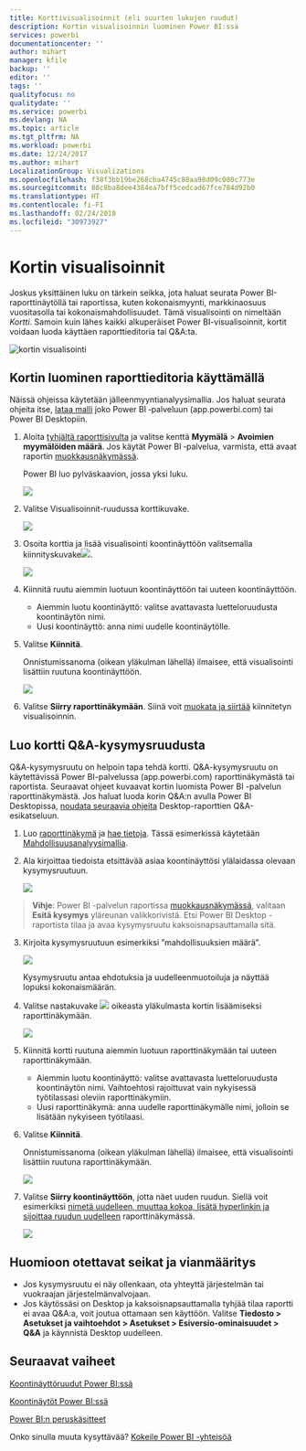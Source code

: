 ```yaml
---
title: Korttivisualisoinnit (eli suurten lukujen ruudut)
description: Kortin visualisoinnin luominen Power BI:ssä
services: powerbi
documentationcenter: ''
author: mihart
manager: kfile
backup: ''
editor: ''
tags: ''
qualityfocus: no
qualitydate: ''
ms.service: powerbi
ms.devlang: NA
ms.topic: article
ms.tgt_pltfrm: NA
ms.workload: powerbi
ms.date: 12/24/2017
ms.author: mihart
LocalizationGroup: Visualizations
ms.openlocfilehash: f38f3bb19be268cba4745c88aa98d09c080c773e
ms.sourcegitcommit: 88c8ba8dee4384ea7bff5cedcad67fce784d92b0
ms.translationtype: HT
ms.contentlocale: fi-FI
ms.lasthandoff: 02/24/2018
ms.locfileid: "30973927"
---
```

# <a name="card-visualizations"></a>Kortin visualisoinnit
Joskus yksittäinen luku on tärkein seikka, jota haluat seurata Power BI-raporttinäytöllä tai raportissa, kuten kokonaismyynti, markkinaosuus vuositasolla tai kokonaismahdollisuudet. Tämä visualisointi on nimeltään *Kortti*. Samoin kuin lähes kaikki alkuperäiset Power BI-visualisoinnit, kortit voidaan luoda käyttäen raporttieditoria tai Q&A:ta.

![kortin visualisointi](media/power-bi-visualization-card/pbi_opptuntiescard.png)

## <a name="create-a-card-using-the-report-editor"></a>Kortin luominen raporttieditoria käyttämällä
Näissä ohjeissa käytetään jälleenmyyntianalyysimallia. Jos haluat seurata ohjeita itse, [lataa malli](sample-datasets.md) joko Power BI ‑palveluun (app.powerbi.com) tai Power BI Desktopiin.   

1. Aloita [tyhjältä raporttisivulta](power-bi-report-add-page.md) ja valitse kenttä **Myymälä** \> **Avoimien myymälöiden määrä**. Jos käytät Power BI ‑palvelua, varmista, että avaat raportin [muokkausnäkymässä](service-interact-with-a-report-in-editing-view.md).

    Power BI luo pylväskaavion, jossa yksi luku.

   ![](media/power-bi-visualization-card/pbi_rptnumbertilechart.png)
2. Valitse Visualisoinnit-ruudussa korttikuvake.

   ![](media/power-bi-visualization-card/pbi_changechartcard.png)
6. Osoita korttia ja lisää visualisointi koontinäyttöön valitsemalla kiinnityskuvake![](media/power-bi-visualization-card/pbi_pintile.png).

   ![](media/power-bi-visualization-card/power-bi-pin-icon.png)
7. Kiinnitä ruutu aiemmin luotuun koontinäyttöön tai uuteen koontinäyttöön.

   * Aiemmin luotu koontinäyttö: valitse avattavasta luetteloruudusta koontinäytön nimi.
   * Uusi koontinäyttö: anna nimi uudelle koontinäytölle.
8. Valitse **Kiinnitä**.

   Onnistumissanoma (oikean yläkulman lähellä) ilmaisee, että visualisointi lisättiin ruutuna koontinäyttöön.

   ![](media/power-bi-visualization-card/power-bi-pin-success-message.png)
9. Valitse **Siirry raporttinäkymään**. Siinä voit [muokata ja siirtää](service-dashboard-edit-tile.md) kiinnitetyn visualisoinnin.


## <a name="create-a-card-from-the-qa-question-box"></a>Luo kortti Q&A-kysymysruudusta
Q&A-kysymysruutu on helpoin tapa tehdä kortti. Q&A-kysymysruutu on käytettävissä Power BI-palvelussa (app.powerbi.com) raporttinäkymästä tai raportista. Seuraavat ohjeet kuvaavat kortin luomista Power BI -palvelun raporttinäkymästä. Jos haluat luoda korin Q&A:n avulla Power BI Desktopissa, [noudata seuraavia ohjeita](https://powerbi.microsoft.com/en-us/blog/power-bi-desktop-december-feature-summary/#QandA) Desktop-raporttien Q&A-esikatseluun.

1. Luo [raporttinäkymä](service-dashboards.md) ja [hae tietoja](service-get-data.md). Tässä esimerkissä käytetään [Mahdollisuusanalyysimallia](sample-opportunity-analysis.md).

1. Ala kirjoittaa tiedoista etsittävää asiaa koontinäyttösi ylälaidassa olevaan kysymysruutuun. 

   ![](media/power-bi-visualization-card/power-bi-q-and-a-box.png)

>**Vihje**: Power BI -palvelun raportissa [muokkausnäkymässä](service-reading-view-and-editing-view.md), valitaan **Esitä kysymys** yläreunan valikkorivistä. Etsi Power BI Desktop -raportista tilaa ja avaa kysymysruutu kaksoisnapsauttamalla sitä.

3. Kirjoita kysymysruutuun esimerkiksi ”mahdollisuuksien määrä”.

   ![](media/power-bi-visualization-card/power-bi-q-and-a.png)

   Kysymysruutu antaa ehdotuksia ja uudelleenmuotoiluja ja näyttää lopuksi kokonaismäärän.  
4. Valitse nastakuvake ![](media/power-bi-visualization-card/pbi_pintile.png) oikeasta yläkulmasta kortin lisäämiseksi raporttinäkymään.

   ![](media/power-bi-visualization-card/power-bi-pin.png)
5. Kiinnitä kortti ruutuna aiemmin luotuun raporttinäkymään tai uuteen raporttinäkymään.

   * Aiemmin luotu koontinäyttö: valitse avattavasta luetteloruudusta koontinäytön nimi. Vaihtoehtosi rajoittuvat vain nykyisessä työtilassasi oleviin raporttinäkymiin.
   * Uusi raporttinäkymä: anna uudelle raporttinäkymälle nimi, jolloin se lisätään nykyiseen työtilaasi.
6. Valitse **Kiinnitä**.

   Onnistumissanoma (oikean yläkulman lähellä) ilmaisee, että visualisointi lisättiin ruutuna raporttinäkymään.  

   ![](media/power-bi-visualization-card/power-bi-success.png)
7. Valitse **Siirry koontinäyttöön**, jotta näet uuden ruudun. Siellä voit esimerkiksi [nimetä uudelleen, muuttaa kokoa, lisätä hyperlinkin ja sijoittaa ruudun uudelleen](service-dashboard-edit-tile.md) raporttinäkymässä.

   ![](media/power-bi-visualization-card/power-bi-pinned.png)

## <a name="considerations-and-troubleshooting"></a>Huomioon otettavat seikat ja vianmääritys
- Jos kysymysruutu ei näy ollenkaan, ota yhteyttä järjestelmän tai vuokraajan järjestelmänvalvojaan.    
- Jos käytössäsi on Desktop ja kaksoisnapsauttamalla tyhjää tilaa raportti ei avaa Q&A:a, voit joutua ottamaan sen käyttöön.  Valitse **Tiedosto > Asetukset ja vaihtoehdot > Asetukset > Esiversio-ominaisuudet > Q&A** ja käynnistä Desktop uudelleen.


## <a name="next-steps"></a>Seuraavat vaiheet
[Koontinäyttöruudut Power BI:ssä](service-dashboard-tiles.md)

[Koontinäytöt Power BI:ssä](service-dashboards.md)

[Power BI:n peruskäsitteet](service-basic-concepts.md)

Onko sinulla muuta kysyttävää? [Kokeile Power BI -yhteisöä](http://community.powerbi.com/)
